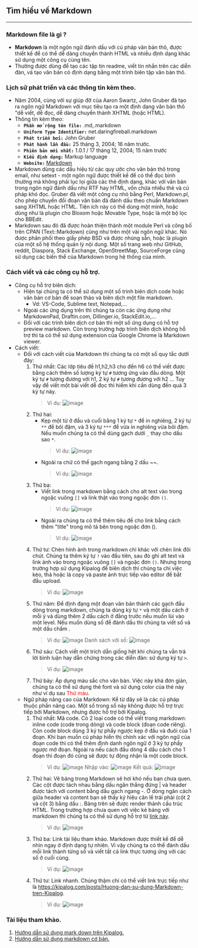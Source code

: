 ## Tìm hiểu về Markdown
----
### Markdown file là gì ?
* **Markdown** là một ngôn ngữ đánh dấu với cú pháp văn bản thô, được thiết kế để có thể dễ dàng chuyển thành HTML và nhiều định dạng khác sử dụng một công cụ cùng tên.
*  Thường được dùng để tạo các tập tin readme, viết tin nhắn trên các diễn đàn, và tạo văn bản có định dạng bằng một trình biên tập văn bản thô.
### Lịch sử phát triển và các thông tin kèm theo.
* Năm 2004, cùng với sự giúp đỡ của Aaron Swartz, John Gruber đã tạo ra ngôn ngữ Markdown với mục tiêu tạo ra một định dạng văn bản thô "dễ viết, dễ đọc, dễ dàng chuyển thành XHTML (hoặc HTML).
* Thông tin kèm theo: 
    * **`Phần mở rộng tên file:`** .md,.markdown
    * **`Uniform Type Identifier:`** net.daringfireball.markdown
    * **`Phát triển bởi:`** John Gruber
    * **`Phát hành lần đầu:`** 25 tháng 3, 2004; 16 năm trước.
    * **`Phiên bản mới nhất:`** 1.0.1 / 17 tháng 12, 2004; 15 năm trước
    * **`Kiểu định dạng:`** Markup language
    * **`Website:`** [Markdown](https://daringfireball.net/projects/markdown/)
* Markdown dùng các dấu hiệu từ các quy ước cho văn bản thô trong email, như setext - một ngôn ngữ được thiết kế để có thể đọc bình thường mà không phải lục lọi giữa các thẻ định dạng, khác với văn bản trong ngôn ngữ đánh dấu như RTF hay HTML, vốn chứa nhiều thẻ và cú pháp khó đọc. Gruber đã viết một công cụ nhỏ bằng Perl, Markdown.pl, cho phép chuyển đổi đoạn văn bản đã đánh dấu theo chuẩn Markdown sang XHTML hoặc HTML. Tiện ích này có thể dùng một mình, hoặc dùng như là plugin cho Bloxom hoặc Movable Type, hoặc là một bộ lọc cho BBEdit.
* Markdown sau đó đã được hoàn thiện thành một module Perl và công bố trên CPAN (Text::Markdown) cũng như trên một vài ngôn ngữ khác. Nó được phân phối theo giấy phép BSD và được nhúng sẵn, hoặc là plugin của một số hệ thống quản lý nội dung. Một số trang web như GitHub, reddit, Diaspora, Stack Exchange, OpenStreetMap, SourceForge cũng sử dụng các biến thể của Markdown trong hệ thống của mình.
### Cách viết và các công cụ hỗ trợ.
* Công cụ hỗ trợ biên dịch: 
    * Hiện tại chúng ta có thể sử dụng một số trình biên dịch code hoặc văn bản cơ bản để soạn thảo và biên dịch một file markdown.
        + Vd: VS-Code, Sublime text, Notepad,... 
    * Ngoài các ứng dụng trên thì chúng ta còn các ứng dụng như MarkdownPad, Draftin.com, Dillinger.io, StackEdit.io,...
    * Đối với các trình biên dịch cơ bản thì một số ứng dụng có hỗ trợ preview markdown. Còn trong trường hợp trình biên dịch không hỗ trợ thì ta có thể sử dụng extension của Google Chrome là Markdown viewer.
* Cách viết: 
    * Đối với cách viết của Markdown thì chúng ta có một số quy tắc dưới đây:
        1. Thứ nhất: Các lớp tiêu đề h1,h2,h3 cho đến h6 có thể viết được bằng cách thêm số lượng ký tự `#` tương ứng vào đầu dòng. Một ký tự `#` tương đương với h1, 2 ký tự `#` tương đương với h2 ... Tuy vậy để viết một bài viết dễ đọc thì hiếm khi cần dùng đến quá 3 ký tự này.
            > Ví dụ: ![image](./imageMarkdown/header.png)
        2. Thứ hai: 
            + Kẹp một từ ở đầu và cuối bằng 1 ký tự `*` để in nghiêng, 2 ký tự `**` để bôi đậm, và 3 ký tự `***` để vừa in nghiêng vừa bôi đậm. Nếu muốn chúng ta có thể dùng gạch dưới `_` thay cho dấu sao `*`.
                > Ví dụ: 
                ![image](./imageMarkdown/bold.png)
                >
            + Ngoài ra chữ có thể gạch ngang bằng 2 dấu ~~.
                > Ví dụ:
                ![image](./imageMarkdown/gachngang.png)
                >
        3. Thứ ba: 
            + Viết link trong markdown bằng cách cho alt text vào trong ngoặc vuông `[]` và link thật vào trong ngoặc đơn `()`.
                > Ví dụ:
                ![image](./imageMarkdown/link.png)
                >
            + Ngoài ra chúng ta có thể thêm tiêu đề cho link bằng cách thêm "title" trong mô tả bên trong ngoặc đơn ().
                > Ví dụ:
                ![image](./imageMarkdown/linkWithDescription.png)
                >
        4. Thứ tư: Chèn hình ảnh trong markdown chỉ khác với chèn link đôi chút. Chúng ta thêm ký tự `!` vào đầu tiên, sau đó ghi alt text và link ảnh vào trong ngoặc vuông `[]` và ngoặc đơn `()`. Nhưng trong trường hợp sử dụng Kipalog để biên dịch thì chúng ta chỉ việc kéo, thả hoặc là copy và paste ảnh trực tiếp vào editor để bắt đầu upload.
            > Ví dụ:
            ![image](./imageMarkdown/image.png)
            >
        5. Thứ năm: Để định đạng một đoạn văn bản thành các gạch đầu dòng trong markdown, chúng ta dùng ký tự `*` và một dấu cách ở mỗi ý và dùng thêm 2 dấu cách ở đằng trước nếu muốn lùi vào một level. Nếu muốn dùng số để đánh dấu thì chúng ta viết số và một dấu chấm .
            > Ví dụ: 
            ![image](./imageMarkdown/list.png)
            Danh sách với số: 
            ![image](./imageMarkdown/listWithNumber.png)
            >
        6. Thứ sáu: Cách viết một trích dẫn giống hệt khi chúng ta vẫn trả lời bình luận hay dẫn chứng trong các diễn đàn: sử dụng ký tự `>`.
            > Ví dụ:
            ![image](./imageMarkdown/note.png)
            >
        7. Thứ bảy: Áp dụng màu sắc cho văn bản. Việc này khá đơn giản, chúng ta có thể sử dụng thẻ font và sử dụng color của thẻ này như ví dụ sau <font color="red">Thử màu</font>.
    * Ngữ pháp nâng cao của Markdown: Kể từ đây sẽ là các cú pháp thuộc phần nâng cao. Một số trong số này không được hỗ trợ trực tiếp bởi Markdown, nhưng được hỗ trợ bởi Kipalog.
        1. Thứ nhất: Mã code. Có 2 loại code có thể viết trong markdown: inline code (code trong dòng) và code block (đoạn code riêng). Còn code block dùng 3 ký tự phẩy ngược kẹp ở đầu và đuôi của 1 đoạn. Khi bạn muốn cú pháp hiển thị chính xác với ngôn ngữ của đoạn code thì có thể thêm định danh ngôn ngữ ở 3 ký tự phẩy ngược mở đoạn. Ngoài ra nếu cách đầu dòng 4 dấu cách cho 1 đoạn thì đoạn đó cũng sẽ được tự động nhận là một code block.
            > Ví dụ:
            ![image](./imageMarkdown/Code.png)
            Nhập vào:
            ![image](./imageMarkdown/codeInput.png)
            Kết quả:
            ![image](./imageMarkdown/codeOutput.png)
            >
        2. Thứ hai: Vẽ bảng trong Markdown sẽ hơi khó nếu bạn chưa quen. Các cột được tách nhau bằng dấu ngăn thẳng đứng | và header được tách với content bằng dấu gạch ngang -. Ở dòng ngăn cách giữa header và content bạn sẽ thấy ký hiệu căn lề trái phải (cột 2 và cột 3) bằng dấu :. Bảng trên sẽ được render thành cấu trúc HTML. Trong trường hợp chưa quen với việc kẻ bảng với markdown thì chúng ta có thể sử dụng hỗ trợ từ [link này](https://www.tablesgenerator.com/markdown_tables).
            > Ví dụ:
            ![image](./imageMarkdown/table.png)
            >
        3. Thứ ba: Link tài liệu tham khảo. Markdown được thiết kế để dễ nhìn ngay ở định dạng tự nhiên. Vì vậy chúng ta có thể đánh dấu mỗi link thành từng số và viết tất cả link thực tương ứng với các số ở cuối cùng.
            > Ví dụ:
            ![image](./imageMarkdown/linkReference.png)
            >
        4. Thứ tư: Link nhanh. Chúng thậm chí có thể viết link trực tiếp như là https://kipalog.com/posts/Huong-dan-su-dung-Markdown-tren-Kipalog.
            > Ví dụ:
            ![image](./imageMarkdown/fastLink.png)
            >
### Tài liệu tham khảo.
1. [Hướng dẫn sử dụng mark down trên Kipalog.](https://kipalog.com/posts/Huong-dan-su-dung-Markdown-tren-Kipalog)
2. [Hướng dẫn sử dụng markdown cơ bản.](https://viblo.asia/p/markdown-huong-dan-su-dung-Az45bQPNlxY)     